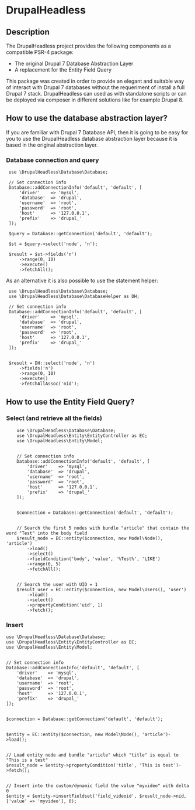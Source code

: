DrupalHeadless
==============


Description
-----------

The DrupalHeadless project provides the following components as a compatible PSR-4 package:

 - The original Drupal 7 Database Abstraction Layer
 - A replacement for the Entity Field Query

This package was created in order to provide an elegant and suitable way of interact with Drupal 7 databases without the requeriment of install a full Drupal 7 stack.
DrupalHeadless can used as with standalone scripts or can be deployed via composer in different solutions like for example Drupal 8.



How to use the database abstraction layer?
------------------------------------------

If you are familiar with Drupal 7 Database API, then it is going to be easy for you to use the DrupalHeadless database abstraction layer because it is based in the original abstraction layer.

### Database connection and query


     use \DrupalHeadless\Database\Database;

     // Set connection info
     Database::addConnectionInfo('default', 'default', [
         'driver'    => 'mysql',
         'database'  => 'drupal',
         'username'  => 'root',
         'password'  => 'root',
         'host'      => '127.0.0.1',
         'prefix'    => 'drupal_'
     ]);

     $query = Database::getConnection('default', 'default');

     $st = $query->select('node', 'n');

     $result = $st->fields('n')
         ->range(0, 10)
         ->execute()
         ->fetchAll();


 As an alternative it is also possible to use the statement helper:


     use \DrupalHeadless\Database\Database;
     use \DrupalHeadless\Database\DatabaseHelper as DH;

     // Set connection info
     Database::addConnectionInfo('default', 'default', [
         'driver'    => 'mysql',
         'database'  => 'drupal',
         'username'  => 'root',
         'password'  => 'root',
         'host'      => '127.0.0.1',
         'prefix'    => 'drupal_'
     ]);


     $result = DH::select('node', 'n')
         ->fields('n')
         ->range(0, 10)
         ->execute()
         ->fetchAllAssoc('nid');



How to use the Entity Field Query?
----------------------------------


### Select (and retrieve all the fields)


        use \DrupalHeadless\Database\Database;
        use \DrupalHeadless\Entity\EntityController as EC;
        use \DrupalHeadless\Entity\Model;


        // Set connection info
        Database::addConnectionInfo('default', 'default', [
            'driver'    => 'mysql',
            'database'  => 'drupal',
            'username'  => 'root',
            'password'  => 'root',
            'host'      => '127.0.0.1',
            'prefix'    => 'drupal_'
        ]);


        $connection = Database::getConnection('default', 'default');


        // Search the first 5 nodes with bundle "article" that contain the word "Test" into the body field
        $result_node = EC::entity($connection, new Model\Node(), 'article')
            ->load()
            ->select()
            ->fieldCondition('body', 'value', '%Test%', 'LIKE')
            ->range(0, 5)
            ->fetchAll();


        // Search the user with UID = 1
        $result_user = EC::entity($connection, new Model\Users(), 'user')
            ->load()
            ->select()
            ->propertyCondition('uid', 1)
            ->fetch();


### Insert


    use \DrupalHeadless\Database\Database;
    use \DrupalHeadless\Entity\EntityController as EC;
    use \DrupalHeadless\Entity\Model;


    // Set connection info
    Database::addConnectionInfo('default', 'default', [
        'driver'    => 'mysql',
        'database'  => 'drupal',
        'username'  => 'root',
        'password'  => 'root',
        'host'      => '127.0.0.1',
        'prefix'    => 'drupal_'
    ]);


    $connection = Database::getConnection('default', 'default');


    $entity = EC::entity($connection, new Model\Node(), 'article')->load();


    // Load entity node and bundle "article" which "title" is equal to "This is a test"
    $result_node = $entity->propertyCondition('title', 'This is test')->fetch();


    // Insert into the custom/dynamic field the value "myvideo" with delta 0
    $entity = $entity->insertFieldset('field_videoid', $result_node->nid, ['value' => 'myvideo'], 0);
